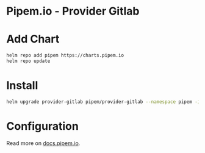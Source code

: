 # Pipem.io - Provider Gitlab

# Add Chart

```bash
helm repo add pipem https://charts.pipem.io
helm repo update
```

# Install

```bash
helm upgrade provider-gitlab pipem/provider-gitlab --namespace pipem -i
```

# Configuration

Read more on [docs.pipem.io](https://docs.pipem.io).
